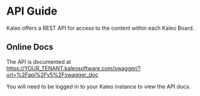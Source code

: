 # API Guide

Kaleo offers a REST API for access to the content within each Kaleo Board.

## Online Docs

The API is documented at https://YOUR_TENANT.kaleosoftware.com/swagger/?url=%2Fapi%2Fv5%2Fswagger_doc

You will need to be logged in to your Kaleo instance to view the API docs.
